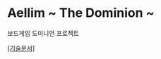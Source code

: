 # Aellim ~ The Dominion ~
보드게임 도미니언 프로젝트

[[기술문서]](https://github.com/AellimSun/pamatto/blob/1367a66a643860ec80c9bb23fce15ae5c6bc2fd0/%ED%94%84%EB%A1%9C%EC%A0%9D%ED%8A%B8%20%EA%B8%B0%EC%88%A0%EB%AC%B8%EC%84%9C.pdf)
